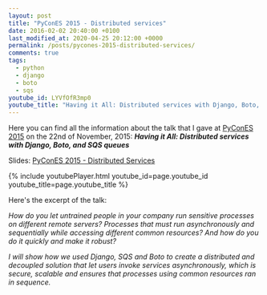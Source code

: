 ```yaml
---
layout: post
title: "PyConES 2015 - Distributed services"
date: 2016-02-02 20:40:00 +0100
last_modified_at: 2020-04-25 20:12:00 +0000
permalink: /posts/pycones-2015-distributed-services/
comments: true
tags:
  - python
  - django
  - boto
  - sqs
youtube_id: LYVfOfR3mp0
youtube_title: "Having it All: Distributed services with Django, Boto, and SQS queues - Julio Trigo"
---
```


Here you can find all the information about the talk that I gave at [PyConES 2015](http://2015.es.pycon.org) on the 22nd of November, 2015: ***Having it All: Distributed services with Django, Boto, and SQS queues***

Slides: [PyConES 2015 - Distributed Services](https://slides.com/juliotrigo/pycones2015-distributed-services)

<!--more-->

{% include youtubePlayer.html youtube_id=page.youtube_id youtube_title=page.youtube_title %}

Here's the excerpt of the talk:

*How do you let untrained people in your company run sensitive processes on different remote servers? Processes that must run asynchronously and sequentially while accessing different common resources? And how do you do it quickly and make it robust?*

*I will show how we used Django, SQS and Boto to create a distributed and decoupled solution that let users invoke services asynchronously, which is secure, scalable and ensures that processes using common resources ran in sequence.*
